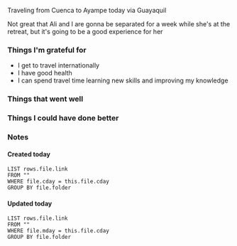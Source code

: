 Traveling from Cuenca to Ayampe today via Guayaquil

Not great that Ali and I are gonna be separated for a week while she's at the retreat, but it's going to be a good experience for her

### Things I'm grateful for
- I get to travel internationally
- I have good health
- I can spend travel time learning new skills and improving my knowledge

### Things that went well

### Things I could have done better

### Notes
#### Created today

```dataview
LIST rows.file.link
FROM ""
WHERE file.cday = this.file.cday
GROUP BY file.folder
```

#### Updated today
```dataview
LIST rows.file.link
FROM ""
WHERE file.mday = this.file.cday
GROUP BY file.folder
```
